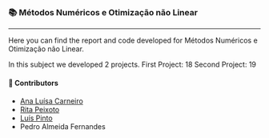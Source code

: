 ### :books: Métodos Numéricos e Otimização não Linear 
***
Here you can find the report and code developed for Métodos Numéricos e Otimização não Linear.

In this subject we developed 2 projects.
First Project: 18
Second Project: 19

#### :handshake: Contributors 
- [Ana Luísa Carneiro](https://github.com/Analucar)
- [Rita Peixoto](https://github.com/rita-peixoto)
- [Luís Pinto](https://github.com/L-Pinto)
- Pedro Almeida Fernandes
